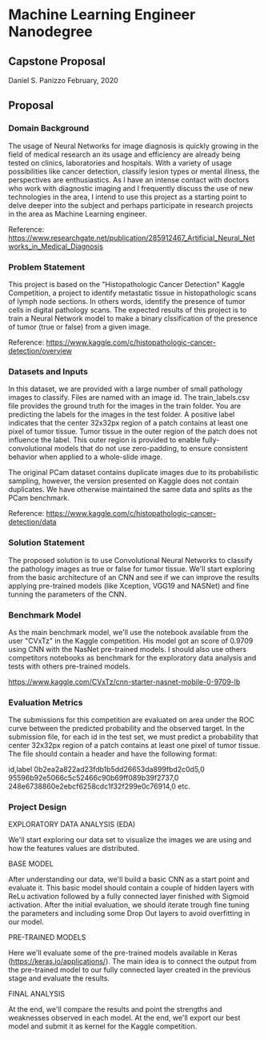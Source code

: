 # Machine Learning Engineer Nanodegree
## Capstone Proposal
Daniel S. Panizzo 
February, 2020

## Proposal

### Domain Background

The usage of Neural Networks for image diagnosis is quickly growing in the field of medical research an its usage and efficiency are already being tested on clinics, laboratories and hospitals. With a variety of usage possibilities like cancer detection, classify lesion types or mental illness, the perspectives are enthusiastics. As I have an intense contact with doctors who work with diagnostic imaging and I frequently discuss the use of new technologies in the area, I intend to use this project as a starting point to delve deeper into the subject and perhaps participate in research projects in the area as Machine Learning engineer.

Reference: https://www.researchgate.net/publication/285912467_Artificial_Neural_Networks_in_Medical_Diagnosis

### Problem Statement

This project is based on the "Histopathologic Cancer Detection" Kaggle Competition, a project to identify metastatic tissue in histopathologic scans of lymph node sections. In others words, identify the presence of tumor cells in digital pathology scans. The expected results of this project is to train a Neural Network model to make a binary clssification of the presence of tumor (true or false) from a given image.

Reference: https://www.kaggle.com/c/histopathologic-cancer-detection/overview 

### Datasets and Inputs

In this dataset, we are provided with a large number of small pathology images to classify. Files are named with an image id. The train_labels.csv file provides the ground truth for the images in the train folder. You are predicting the labels for the images in the test folder. A positive label indicates that the center 32x32px region of a patch contains at least one pixel of tumor tissue. Tumor tissue in the outer region of the patch does not influence the label. This outer region is provided to enable fully-convolutional models that do not use zero-padding, to ensure consistent behavior when applied to a whole-slide image.

The original PCam dataset contains duplicate images due to its probabilistic sampling, however, the version presented on Kaggle does not contain duplicates. We have otherwise maintained the same data and splits as the PCam benchmark.

Reference: https://www.kaggle.com/c/histopathologic-cancer-detection/data 

### Solution Statement

The proposed solution is to use Convolutional Neural Networks to classify the pathology images as true or false for tumor tissue. We'll start exploring from the basic architecture of an CNN and see if we can improve the results applying pre-trained models (like Xception, VGG19 and NASNet) and fine tunning the parameters of the CNN. 

### Benchmark Model

As the main benchmark model, we'll use the notebook available from the user "CVxTz" in the Kaggle competition. His model got an score of 0.9709 using CNN with the NasNet pre-trained models. I should also use others competitors notebooks as benchmark for the exploratory data analysis and tests with others pre-trained models.

https://www.kaggle.com/CVxTz/cnn-starter-nasnet-mobile-0-9709-lb

### Evaluation Metrics

The submissions for this competition are evaluated on area under the ROC curve between the predicted probability and the observed target. In the submission file, for each id in the test set, we must predict a probability that center 32x32px region of a patch contains at least one pixel of tumor tissue. The file should contain a header and have the following format: 

id,label
0b2ea2a822ad23fdb1b5dd26653da899fbd2c0d5,0
95596b92e5066c5c52466c90b69ff089b39f2737,0
248e6738860e2ebcf6258cdc1f32f299e0c76914,0
etc.


### Project Design

EXPLORATORY DATA ANALYSIS (EDA)

We'll start exploring our data set to visualize the images we are using and how the features values are distributed.

BASE MODEL

After understanding our data, we'll build a basic CNN as a start point and evaluate it. This basic model should contain a couple of hidden layers with ReLu activation followed by a fully connected layer finished with Sigmoid activation. After the initial evaluation, we should iterate trough fine tuning the parameters and including some Drop Out layers to avoid overfitting in our model.

PRE-TRAINED MODELS 

Here we'll evaluate some of the pre-trained models available in Keras (https://keras.io/applications/). The main idea is to connect the output from the pre-trained model to our fully connected layer created in the previous stage and evaluate the results.

FINAL ANALYSIS

At the end, we'll compare the results and point the strengths and weaknesses observed in each model. At the end, we'll export our best model and submit it as kernel for the Kaggle competition.
